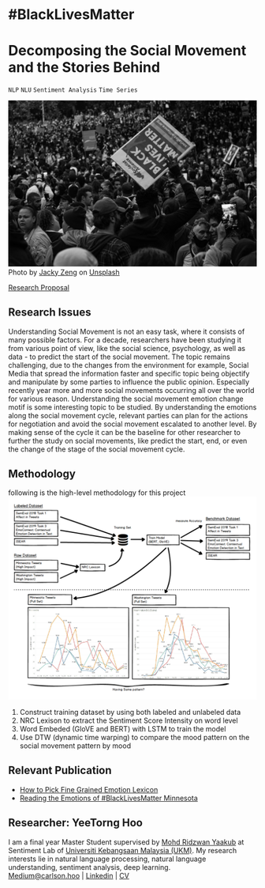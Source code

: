 # #BlackLivesMatter
# Decomposing the Social Movement and the Stories Behind
`NLP` `NLU` `Sentiment Analysis` `Time Series`

![](https://github.com/yeetornghoo/yeetornghoo.github.io/raw/main/docs/photo-1591607574316-4a51832bff9b.jfif)
<span>Photo by <a href="https://unsplash.com/@jacky_zeng?utm_source=unsplash&amp;utm_medium=referral&amp;utm_content=creditCopyText">Jacky Zeng</a> on <a href="https://unsplash.com/?utm_source=unsplash&amp;utm_medium=referral&amp;utm_content=creditCopyText">Unsplash</a></span>

[Research Proposal](https://github.com/yeetornghoo/yeetornghoo.github.io/blob/main/docs/YTHOO_Proposal_Detail_v0.9.pdf)

## Research Issues
Understanding Social Movement is not an easy task, where it consists of many possible factors. For a decade, researchers have been studying it from various point of view, like the social science, psychology, as well as data - to predict the start of the social movement. The topic remains challenging, due to the changes from the environment for example, Social Media that spread the information faster and specific topic being objectify and manipulate by some parties to influence the public opinion. Especially recently year more and more social movements occurring all over the world for various reason. Understanding the social movement emotion change motif is some interesting topic to be studied. By understanding the emotions along the social movement cycle, relevant parties can plan for the actions for negotiation and avoid the social movement escalated to another level. By making sense of the cycle it can be the baseline for other researcher to further the study on social movements, like predict the start, end, or even the change of the stage of the social movement cycle.

## Methodology 
following is the high-level methodology for this project
![](https://github.com/yeetornghoo/yeetornghoo.github.io/raw/main/docs/method.png)
  1. Construct training dataset by using both labeled and unlabeled data
  2. NRC Lexison to extract the Sentiment Score Intensity on word level
  3. Word Embeded (GloVE and BERT) with LSTM to train the model
  4. Use DTW (dynamic time warping) to compare the mood pattern on the social movement pattern by mood

## Relevant Publication
- [How to Pick Fine Grained Emotion Lexicon](https://medium.com/@carlson.hoo/multi-class-sentiment-lexicon-comparison-44f22833562e)
- [Reading the Emotions of #BlackLivesMatter Minnesota](https://medium.com/@carlson.hoo/reading-the-emotions-of-blacklivesmatter-minnesota-2e64d9ca7216)

## Researcher: YeeTorng Hoo
I am a final year Master Student supervised by [Mohd Ridzwan Yaakub](http://www.ftsm.ukm.my/cait/Researchers_Ridzwan.html) at Sentiment Lab of [Universiti Kebangsaan Malaysia (UKM)](https://www.ukm.my/portal/). My research interests lie in natural language processing, natural language understanding, sentiment analysis, deep learning. \
[Medium@carlson.hoo](https://medium.com/@carlson.hoo) | [Linkedin](https://www.linkedin.com/in/carlsonhoo) | [CV](https://github.com/yeetornghoo/yeetornghoo.github.io/blob/main/docs/YEETORNG-HOO-CV.1.1.pdf)
